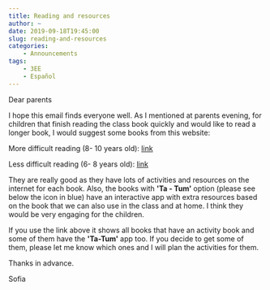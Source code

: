 ```yaml
---
title: Reading and resources
author: ~
date: 2019-09-18T19:45:00
slug: reading-and-resources
categories:
    - Announcements
tags:
    - 3EE
    - Español
---
```


Dear parents

I hope this email finds everyone well. As I mentioned at parents evening, for children that finish reading the class book quickly and would like to read a longer book, I would suggest some books from this website:

More difficult reading (8- 10 years old): [link](https://www.edelvives.com/es/Catalogo/configurador-lecturas?bsqEdades=3-&bsqIdis=1-&bsqTipProp=1-2-3-&bsqEtapaTexto=undefined&bsqCursoTexto=undefined&bsqAsignaturaTexto=undefined&bsqProyectoTexto=undefined&bsqCCAATexto=undefined&pageSize=12&pageIndex=0)

Less difficult reading (6- 8 years old): [link](https://www.edelvives.com/es/Catalogo/configurador-lecturas?bsqEdades=11-&bsqIdis=1-&bsqTipProp=1-2-3-&bsqEtapaTexto=undefined&bsqCursoTexto=undefined&bsqAsignaturaTexto=undefined&bsqCCAATexto=undefined&pageSize=12&pageIndex=0)

They are really good as they have lots of activities and resources on the internet for each book. Also, the books with **'Ta - Tum'** option (please see below the icon in blue) have an interactive app with extra resources based on the book that we can also use in the class and at home. I think they would be very engaging for the children.

If you use the link above it shows all books that have an activity book and some of them have the **'Ta-Tum'** app too. If you decide to get some of them, please let me know which ones and I will plan the activities for them.

Thanks in advance.

Sofia

